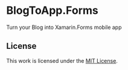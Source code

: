 # BlogToApp.Forms

Turn your Blog into Xamarin.Forms mobile app

## License

This work is licensed under the [MIT License](https://github.com/JunianNet/BlogToApp.Forms/blob/master/LICENSE).
